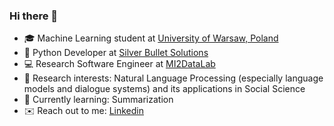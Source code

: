 ### Hi there 👋

- :mortar_board: Machine Learning student at [University of Warsaw, Poland](https://mimuw.edu.pl/en)
- :office: Python Developer at [Silver Bullet Solutions](https://silverbulletsolutions.pl/)
- :computer: Research Software Engineer at [MI2DataLab](https://www.mi2.ai/)
- :closed_book: Research interests: Natural Language Processing (especially language models and dialogue systems) and its applications in Social Science
- :seedling: Currently learning: Summarization
- :envelope: Reach out to me: [Linkedin](https://www.linkedin.com/in/emilia-wisnios/)

<!--
**emiliawisnios/emiliawisnios** is a ✨ _special_ ✨ repository because its `README.md` (this file) appears on your GitHub profile.

Here are some ideas to get you started:

- 🔭 I’m currently working on ...
- 🌱 I’m currently learning ...
- 👯 I’m looking to collaborate on ...
- 🤔 I’m looking for help with ...
- 💬 Ask me about ...
- 📫 How to reach me: ...
- 😄 Pronouns: ...
- ⚡ Fun fact: ...
-->
